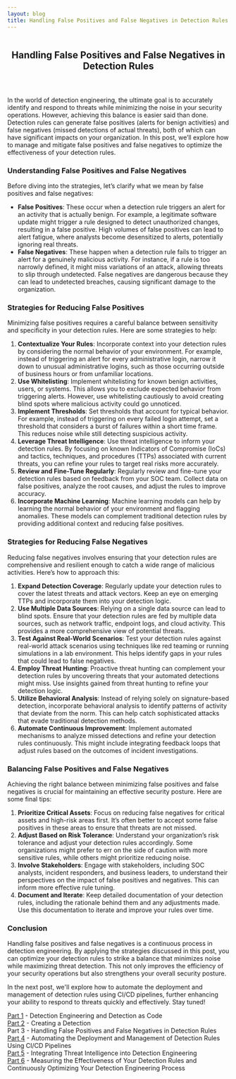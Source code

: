 ```yaml
---
layout: blog
title: Handling False Positives and False Negatives in Detection Rules
---
```



<div id="main" class="s-content__main large-8 column">
<article class="entry">

<header class="entry__header">

<h2 class="entry__title h1">
    Handling False Positives and False Negatives in Detection Rules
</h2>        
</header>

<div class="entry__content">

<p>In the world of detection engineering, the ultimate goal is to accurately identify and respond to threats while minimizing the noise in your security operations. However, achieving this balance is easier said than done. Detection rules can generate false positives (alerts for benign activities) and false negatives (missed detections of actual threats), both of which can have significant impacts on your organization. In this post, we’ll explore how to manage and mitigate false positives and false negatives to optimize the effectiveness of your detection rules.</p>

<h3>Understanding False Positives and False Negatives</h3>
<p>Before diving into the strategies, let’s clarify what we mean by false positives and false negatives:
<ul>
    <li><strong>False Positives</strong>: These occur when a detection rule triggers an alert for an activity that is actually benign. For example, a legitimate software update might trigger a rule designed to detect unauthorized changes, resulting in a false positive. High volumes of false positives can lead to alert fatigue, where analysts become desensitized to alerts, potentially ignoring real threats.</li>
    <li><strong>False Negatives</strong>: These happen when a detection rule fails to trigger an alert for a genuinely malicious activity. For instance, if a rule is too narrowly defined, it might miss variations of an attack, allowing threats to slip through undetected. False negatives are dangerous because they can lead to undetected breaches, causing significant damage to the organization.</li>
</ul></p>
<h3>Strategies for Reducing False Positives</h3>
<p>Minimizing false positives requires a careful balance between sensitivity and specificity in your detection rules. Here are some strategies to help:
<ol>
    <li><strong>Contextualize Your Rules</strong>: Incorporate context into your detection rules by considering the normal behavior of your environment. For example, instead of triggering an alert for every administrative login, narrow it down to unusual administrative logins, such as those occurring outside of business hours or from unfamiliar locations.</li>
    <li><strong>Use Whitelisting</strong>: Implement whitelisting for known benign activities, users, or systems. This allows you to exclude expected behavior from triggering alerts. However, use whitelisting cautiously to avoid creating blind spots where malicious activity could go unnoticed.</li>
    <li><strong>Implement Thresholds</strong>: Set thresholds that account for typical behavior. For example, instead of triggering on every failed login attempt, set a threshold that considers a burst of failures within a short time frame. This reduces noise while still detecting suspicious activity.</li>
    <li><strong>Leverage Threat Intelligence</strong>: Use threat intelligence to inform your detection rules. By focusing on known Indicators of Compromise (IoCs) and tactics, techniques, and procedures (TTPs) associated with current threats, you can refine your rules to target real risks more accurately.</li>
    <li><strong>Review and Fine-Tune Regularly</strong>: Regularly review and fine-tune your detection rules based on feedback from your SOC team. Collect data on false positives, analyze the root causes, and adjust the rules to improve accuracy.</li>
    <li><strong>Incorporate Machine Learning</strong>: Machine learning models can help by learning the normal behavior of your environment and flagging anomalies. These models can complement traditional detection rules by providing additional context and reducing false positives.</li>
</ol></p>
<h3>Strategies for Reducing False Negatives</h3>
<p>Reducing false negatives involves ensuring that your detection rules are comprehensive and resilient enough to catch a wide range of malicious activities. Here’s how to approach this:
<ol>
    <li><strong>Expand Detection Coverage</strong>: Regularly update your detection rules to cover the latest threats and attack vectors. Keep an eye on emerging TTPs and incorporate them into your detection logic.</li>
    <li><strong>Use Multiple Data Sources</strong>: Relying on a single data source can lead to blind spots. Ensure that your detection rules are fed by multiple data sources, such as network traffic, endpoint logs, and cloud activity. This provides a more comprehensive view of potential threats.</li>
    <li><strong>Test Against Real-World Scenarios</strong>: Test your detection rules against real-world attack scenarios using techniques like red teaming or running simulations in a lab environment. This helps identify gaps in your rules that could lead to false negatives.</li>
    <li><strong>Employ Threat Hunting</strong>: Proactive threat hunting can complement your detection rules by uncovering threats that your automated detections might miss. Use insights gained from threat hunting to refine your detection logic.</li>
    <li><strong>Utilize Behavioral Analysis</strong>: Instead of relying solely on signature-based detection, incorporate behavioral analysis to identify patterns of activity that deviate from the norm. This can help catch sophisticated attacks that evade traditional detection methods.</li>
    <li><strong>Automate Continuous Improvement</strong>: Implement automated mechanisms to analyze missed detections and refine your detection rules continuously. This might include integrating feedback loops that adjust rules based on the outcomes of incident investigations.</li>
</ol></p>
<h3>Balancing False Positives and False Negatives</h3>
<p>Achieving the right balance between minimizing false positives and false negatives is crucial for maintaining an effective security posture. Here are some final tips:
<ol>
    <li><strong>Prioritize Critical Assets</strong>: Focus on reducing false negatives for critical assets and high-risk areas first. It’s often better to accept some false positives in these areas to ensure that threats are not missed.</li>
    <li><strong>Adjust Based on Risk Tolerance</strong>: Understand your organization’s risk tolerance and adjust your detection rules accordingly. Some organizations might prefer to err on the side of caution with more sensitive rules, while others might prioritize reducing noise.</li>
    <li><strong>Involve Stakeholders</strong>: Engage with stakeholders, including SOC analysts, incident responders, and business leaders, to understand their perspectives on the impact of false positives and negatives. This can inform more effective rule tuning.</li>
    <li><strong>Document and Iterate</strong>: Keep detailed documentation of your detection rules, including the rationale behind them and any adjustments made. Use this documentation to iterate and improve your rules over time.</li>
</ol></p>
<h3>Conclusion</h3>
<p>Handling false positives and false negatives is a continuous process in detection engineering. By applying the strategies discussed in this post, you can optimize your detection rules to strike a balance that minimizes noise while maximizing threat detection. This not only improves the efficiency of your security operations but also strengthens your overall security posture.</p>

<p>In the next post, we'll explore how to automate the deployment and management of detection rules using CI/CD pipelines, further enhancing your ability to respond to threats quickly and effectively. Stay tuned!</p>


<p><a href="../19/Detection-As-Code.html">Part 1</a> - Detection Engineering and Detection as Code<br>
<a href="../20/Creating-a-Detection.html">Part 2</a> - Creating a Detection<br>
Part 3 - Handling False Positives and False Negatives in Detection Rules<br>
<a href="../23/Automating-the-Deployment-and-Managment-of-Detection-rules-Using-CI-CD-Pipelines.html">Part 4</a> - Automating the Deployment and Management of Detection Rules Using CI/CD Pipelines<br>
<a href="../26/Threat_Intelligence_Detection-Engineering.html">Part 5</a> - Integrating Threat Intelligence into Detection Engineering<br>
<a href="../27/Detection_Effectiveness.html">Part 6</a> - Measuring the Effectiveness of Your Detection Rules and Continuously Optimizing Your Detection Engineering Process</p>




</div>
</article> <!-- end entry -->

</div> <!-- end main -->  